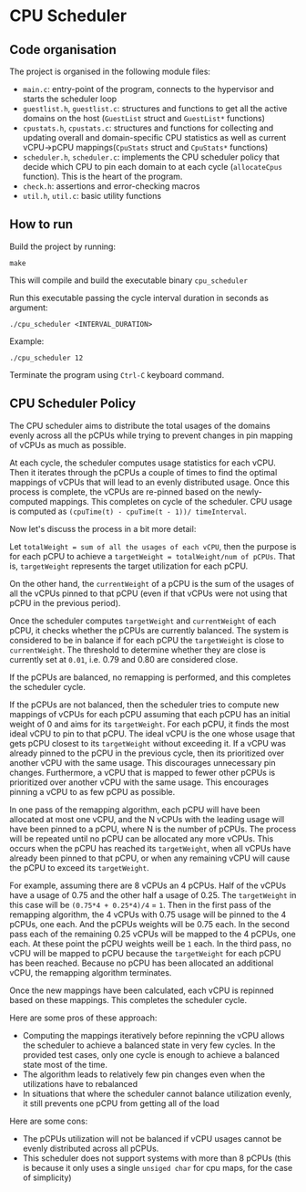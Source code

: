 # CPU Scheduler

## Code organisation

The project is organised in the following module files:

- `main.c`: entry-point of the program, connects to the hypervisor and starts the scheduler loop
- `guestlist.h`, `guestlist.c`: structures and functions to get all the active domains on the host (`GuestList` struct and `GuestList*` functions)
- `cpustats.h`, `cpustats.c`: structures and functions for collecting and updating overall and domain-specific CPU statistics as well as current vCPU->pCPU mappings(`CpuStats` struct and `CpuStats*` functions)
- `scheduler.h`, `scheduler.c`: implements the CPU scheduler policy that decide which CPU to pin each domain to at each cycle (`allocateCpus` function). This is the heart of the program.
- `check.h`: assertions and error-checking macros
- `util.h`, `util.c`: basic utility functions

## How to run

Build the project by running:

```
make
```
This will compile and build the executable binary `cpu_scheduler`

Run this executable passing the cycle interval duration in seconds as argument:
```
./cpu_scheduler <INTERVAL_DURATION>
```
Example:
```
./cpu_scheduler 12
```
Terminate the program using `Ctrl-C` keyboard command.

## CPU Scheduler Policy

The CPU scheduler aims to distribute the total usages of the domains
evenly across all the pCPUs while trying to prevent changes in pin mapping of
vCPUs as much as possible.

At each cycle, the scheduler computes usage statistics for each vCPU. Then it
iterates through the pCPUs a couple of times to find the optimal mappings of vCPUs
that will lead to an evenly distributed usage. Once this process is complete,
the vCPUs are re-pinned based on the newly-computed mappings. This completes
on cycle of the scheduler. CPU usage is computed as `(cpuTime(t) - cpuTime(t - 1))/ timeInterval`.

Now let's discuss the process in a bit more detail:

Let `totalWeight = sum of all the usages of each vCPU`, then the purpose is for each pCPU to achieve a `targetWeight = totalWeight/num of pCPUs`. That is, `targetWeight` represents the target utilization for each pCPU.

On the other hand, the `currentWeight` of a pCPU is the sum of the usages of all
the vCPUs pinned to that pCPU (even if that vCPUs were not using that pCPU in the previous period).

Once the scheduler computes `targetWeight` and `currentWeight` of each pCPU, it checks
whether the pCPUs are currently balanced. The system is considered to be in balance if
for each pCPU the `targetWeight` is close to `currentWeight`. The threshold to determine whether they are close is currently set at `0.01`, i.e. 0.79 and 0.80 are considered close.

If the pCPUs are balanced, no remapping is performed, and this completes the scheduler cycle.

If the pCPUs are not balanced, then the scheduler tries to compute new mappings of vCPUs for each pCPU assuming that each pCPU has an initial weight of 0 and aims for its `targetWeight`. For each pCPU, it finds the most ideal vCPU to pin to that pCPU. The ideal vCPU is the one whose usage that gets pCPU closest to its `targetWeight` without exceeding it. If a vCPU was already pinned to the pCPU in the previous cycle, then its prioritized over another vCPU with the same usage. This discourages unnecessary pin changes. Furthermore, a vCPU that is mapped to fewer other pCPUs is prioritized over another vCPU with the same usage. This encourages pinning a vCPU to as few pCPU as possible.

In one pass of the remapping algorithm, each pCPU will have been allocated at most one vCPU, and the N vCPUs with the leading usage will have been pinned to a pCPU, where N is the number of pCPUs. The process will be repeated until no pCPU can be allocated any more vCPUs. This occurs when the pCPU has reached its `targetWeight`, when all vCPUs have already been pinned to that pCPU, or when any remaining vCPU will cause the pCPU to exceed its `targetWeight`.

For example, assuming there are 8 vCPUs an 4 pCPUs. Half of the vCPUs have a usage of 0.75 and the other half a usage of 0.25. The `targetWeight` in this case will be `(0.75*4 + 0.25*4)/4` = `1`.
Then in the first pass of the remapping algorithm,
the 4 vCPUs with 0.75 usage will be pinned to the 4 pCPUs, one each. And the pCPUs weights will be 0.75 each. In the second pass each of the remaining 0.25 vCPUs will be mapped to the 4 pCPUs, one each. At these point the pCPU weights weill be `1` each. In the third pass, no vCPU will be mapped to pCPU because the `targetWeight` for each pCPU has been reached. Because no pCPU has been allocated an additional vCPU, the remapping algorithm terminates.

Once the new mappings have been calculated, each vCPU is repinned based on these mappings. This completes the scheduler cycle.

Here are some pros of these approach:
- Computing the mappings iteratively before repinning the vCPU allows the scheduler to achieve a balanced state in very few cycles. In the provided test cases, only one cycle is enough to achieve a balanced state most of the time.
- The algorithm leads to relatively few pin changes even when the utilizations have to rebalanced
- In situations that where the scheduler cannot balance utilization evenly, it still prevents one pCPU from getting all of the load


Here are some cons:
- The pCPUs utilization will not be balanced if vCPU usages cannot be evenly distributed across all pCPUs.
- This scheduler does not support systems with more than 8 pCPUs (this is because it only uses a single `unsiged char` for cpu maps, for the case of simplicity)
